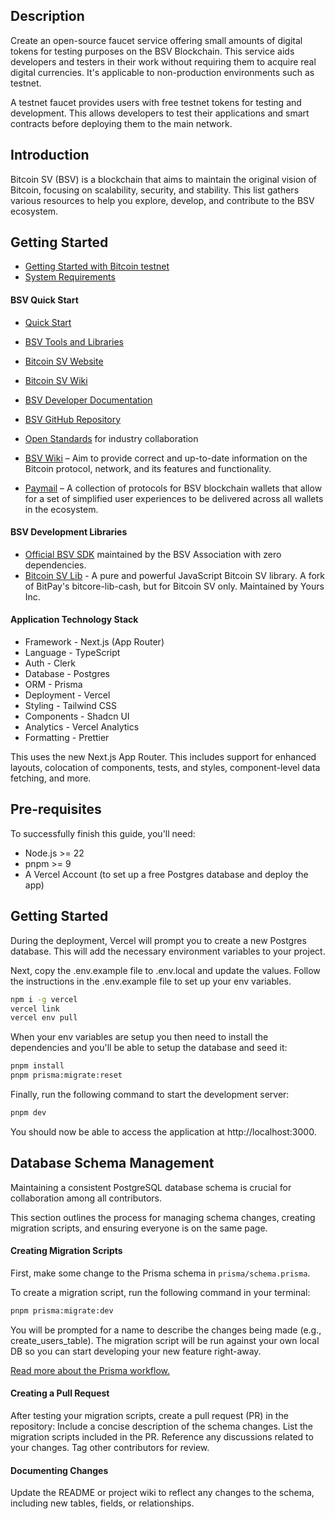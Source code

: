## Description

Create an open-source faucet service offering small amounts of digital tokens for testing purposes on the BSV Blockchain. This service aids developers and testers in their work without requiring them to acquire real digital currencies. It's applicable to non-production environments such as testnet.

A testnet faucet provides users with free testnet tokens for testing and development. This allows developers to test their applications and smart contracts before deploying them to the main network.

## Introduction

Bitcoin SV (BSV) is a blockchain that aims to maintain the original vision of Bitcoin, focusing on scalability, security, and stability. This list gathers various resources to help you explore, develop, and contribute to the BSV ecosystem.

## **Getting Started**

- [Getting Started with Bitcoin testnet](https://docs.bsvblockchain.org/network-topology/nodes/sv-node/installation/sv-node/network-environments/testnet)
- [System Requirements](https://docs.bsvblockchain.org/network-topology/nodes/sv-node/system-requirements)

#### BSV Quick Start

- [Quick Start](https://docs.bsvblockchain.org/intro/quick-start)
- [BSV Tools and Libraries](https://www.bsvblockchain.org/features/tools-libraries)

- [Bitcoin SV Website](https://bitcoinsv.io/)
- [Bitcoin SV Wiki](https://en.wikipedia.org/wiki/Bitcoin_SV)
- [BSV Developer Documentation](https://docs.bitcoinsv.io/)
- [BSV GitHub Repository](https://github.com/bitcoin-sv/bitcoin-sv)
- [Open Standards](https://openstandards.cash/) for industry collaboration
- [BSV Wiki](https://wiki.bitcoinsv.io/) – Aim to provide correct and up-to-date information on the Bitcoin protocol, network, and its features and functionality.
- [Paymail](https://tsc.bsvblockchain.org/standards/paymail/) – A collection of protocols for BSV blockchain wallets that allow for a set of simplified user experiences to be delivered across all wallets in the ecosystem.

#### BSV Development Libraries

- [Official BSV SDK](https://github.com/bitcoin-sv/ts-sdk) maintained by the BSV Association with zero dependencies.
- [Bitcoin SV Lib](https://github.com/moneybutton/bsv) - A pure and powerful JavaScript Bitcoin SV library. A fork of BitPay's bitcore-lib-cash, but for Bitcoin SV only. Maintained by Yours Inc.

#### Application Technology Stack

- Framework - Next.js (App Router)
- Language - TypeScript
- Auth - Clerk
- Database - Postgres
- ORM - Prisma
- Deployment - Vercel
- Styling - Tailwind CSS
- Components - Shadcn UI
- Analytics - Vercel Analytics
- Formatting - Prettier

This uses the new Next.js App Router. This includes support for enhanced layouts, colocation of components, tests, and styles, component-level data fetching, and more.

## Pre-requisites

To successfully finish this guide, you'll need:

- Node.js >= 22
- pnpm >= 9
- A Vercel Account (to set up a free Postgres database and deploy the app)

## Getting Started

During the deployment, Vercel will prompt you to create a new Postgres database. This will add the necessary environment variables to your project.

Next, copy the .env.example file to .env.local and update the values. Follow the instructions in the .env.example file to set up your env variables.

```sh
npm i -g vercel
vercel link
vercel env pull
```

When your env variables are setup you then need to install the dependencies and you'll be able to setup the database and seed it:

```sh
pnpm install
pnpm prisma:migrate:reset
```

Finally, run the following command to start the development server:

```sh
pnpm dev
```

You should now be able to access the application at http://localhost:3000.

## Database Schema Management

Maintaining a consistent PostgreSQL database schema is crucial for collaboration among all contributors.

This section outlines the process for managing schema changes, creating migration scripts, and ensuring everyone is on the same page.

#### Creating Migration Scripts

First, make some change to the Prisma schema in `prisma/schema.prisma`.

To create a migration script, run the following command in your terminal:

```sh
pnpm prisma:migrate:dev
```

You will be prompted for a name to describe the changes being made (e.g., create_users_table).
The migration script will be run against your own local DB so you can start developing your new feature right-away.

[Read more about the Prisma workflow.](https://www.prisma.io/docs/orm/prisma-migrate/workflows/team-development)

#### Creating a Pull Request

After testing your migration scripts, create a pull request (PR) in the repository:
Include a concise description of the schema changes.
List the migration scripts included in the PR.
Reference any discussions related to your changes.
Tag other contributors for review.

#### Documenting Changes

Update the README or project wiki to reflect any changes to the schema, including new tables, fields, or relationships.
  